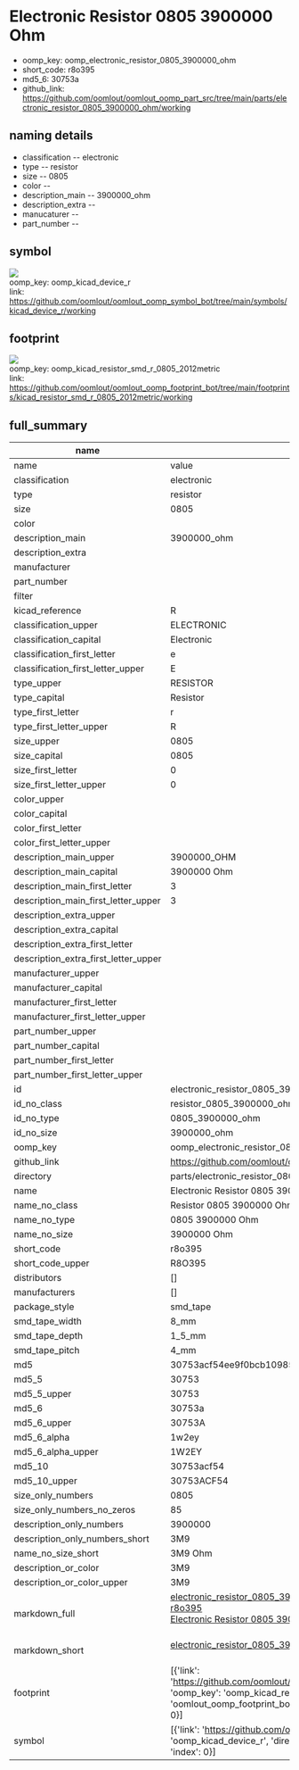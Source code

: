 # Electronic Resistor 0805 3900000 Ohm

  
* oomp_key: oomp_electronic_resistor_0805_3900000_ohm 
* short_code: r8o395
* md5_6: 30753a  
* github_link: https://github.com/oomlout/oomlout_oomp_part_src/tree/main/parts/electronic_resistor_0805_3900000_ohm/working  
## naming details
* classification -- electronic
* type -- resistor
* size -- 0805
* color -- 
* description_main -- 3900000_ohm
* description_extra -- 
* manucaturer -- 
* part_number -- 



## symbol

![](symbol/{index}/working/working_600.png)  
oomp_key: oomp_kicad_device_r  
link: https://github.com/oomlout/oomlout_oomp_symbol_bot/tree/main/symbols/kicad_device_r/working  

## footprint

![](footprint/{index}/working/working_600.png)  
oomp_key: oomp_kicad_resistor_smd_r_0805_2012metric  
link: https://github.com/oomlout/oomlout_oomp_footprint_bot/tree/main/footprints/kicad_resistor_smd_r_0805_2012metric/working  

## full_summary
| name | value | 
| --- | --- | 
| name | value | 
| classification | electronic | 
| type | resistor | 
| size | 0805 | 
| color |  | 
| description_main | 3900000_ohm | 
| description_extra |  | 
| manufacturer |  | 
| part_number |  | 
| filter |  | 
| kicad_reference | R | 
| classification_upper | ELECTRONIC | 
| classification_capital | Electronic | 
| classification_first_letter | e | 
| classification_first_letter_upper | E | 
| type_upper | RESISTOR | 
| type_capital | Resistor | 
| type_first_letter | r | 
| type_first_letter_upper | R | 
| size_upper | 0805 | 
| size_capital | 0805 | 
| size_first_letter | 0 | 
| size_first_letter_upper | 0 | 
| color_upper |  | 
| color_capital |  | 
| color_first_letter |  | 
| color_first_letter_upper |  | 
| description_main_upper | 3900000_OHM | 
| description_main_capital | 3900000 Ohm | 
| description_main_first_letter | 3 | 
| description_main_first_letter_upper | 3 | 
| description_extra_upper |  | 
| description_extra_capital |  | 
| description_extra_first_letter |  | 
| description_extra_first_letter_upper |  | 
| manufacturer_upper |  | 
| manufacturer_capital |  | 
| manufacturer_first_letter |  | 
| manufacturer_first_letter_upper |  | 
| part_number_upper |  | 
| part_number_capital |  | 
| part_number_first_letter |  | 
| part_number_first_letter_upper |  | 
| id | electronic_resistor_0805_3900000_ohm | 
| id_no_class | resistor_0805_3900000_ohm | 
| id_no_type | 0805_3900000_ohm | 
| id_no_size | 3900000_ohm | 
| oomp_key | oomp_electronic_resistor_0805_3900000_ohm | 
| github_link | https://github.com/oomlout/oomlout_oomp_part_src/tree/main/parts/electronic_resistor_0805_3900000_ohm/working | 
| directory | parts/electronic_resistor_0805_3900000_ohm | 
| name | Electronic Resistor 0805 3900000 Ohm | 
| name_no_class | Resistor 0805 3900000 Ohm | 
| name_no_type | 0805 3900000 Ohm | 
| name_no_size | 3900000 Ohm | 
| short_code | r8o395 | 
| short_code_upper | R8O395 | 
| distributors | [] | 
| manufacturers | [] | 
| package_style | smd_tape | 
| smd_tape_width | 8_mm | 
| smd_tape_depth | 1_5_mm | 
| smd_tape_pitch | 4_mm | 
| md5 | 30753acf54ee9f0bcb109854af2753c8 | 
| md5_5 | 30753 | 
| md5_5_upper | 30753 | 
| md5_6 | 30753a | 
| md5_6_upper | 30753A | 
| md5_6_alpha | 1w2ey | 
| md5_6_alpha_upper | 1W2EY | 
| md5_10 | 30753acf54 | 
| md5_10_upper | 30753ACF54 | 
| size_only_numbers | 0805 | 
| size_only_numbers_no_zeros | 85 | 
| description_only_numbers | 3900000 | 
| description_only_numbers_short | 3M9 | 
| name_no_size_short | 3M9 Ohm | 
| description_or_color | 3M9 | 
| description_or_color_upper | 3M9 | 
| markdown_full | [electronic_resistor_0805_3900000_ohm](https://github.com/oomlout/oomlout_oomp_part_src/tree/main/parts/electronic_resistor_0805_3900000_ohm/working)<br>[r8o395](https://github.com/oomlout/oomlout_oomp_part_src/tree/main/parts/electronic_resistor_0805_3900000_ohm/working)<br>[Electronic Resistor 0805 3900000 Ohm](https://github.com/oomlout/oomlout_oomp_part_src/tree/main/parts/electronic_resistor_0805_3900000_ohm/working)<br><br> | 
| markdown_short | [electronic_resistor_0805_3900000_ohm](https://github.com/oomlout/oomlout_oomp_part_src/tree/main/parts/electronic_resistor_0805_3900000_ohm/working)<br><br> | 
| footprint | [{'link': 'https://github.com/oomlout/oomlout_oomp_footprint_bot/tree/main/foootprntss/kicad_resistor_smd_r_0805_2012metric', 'oomp_key': 'oomp_kicad_resistor_smd_r_0805_2012metric', 'directory': 'oomlout_oomp_footprint_bot/footprints/kicad_resistor_smd_r_0805_2012metric//working/working.kicad_mod', 'index': 0}] | 
| symbol | [{'link': 'https://github.com/oomlout/oomlout_oomp_symbol_bot/tree/main/symbols/kicad_device_r', 'oomp_key': 'oomp_kicad_device_r', 'directory': 'oomlout_oomp_symbol_bot/symbols/kicad_device_r//working/working.kicad_sym', 'index': 0}] | 
